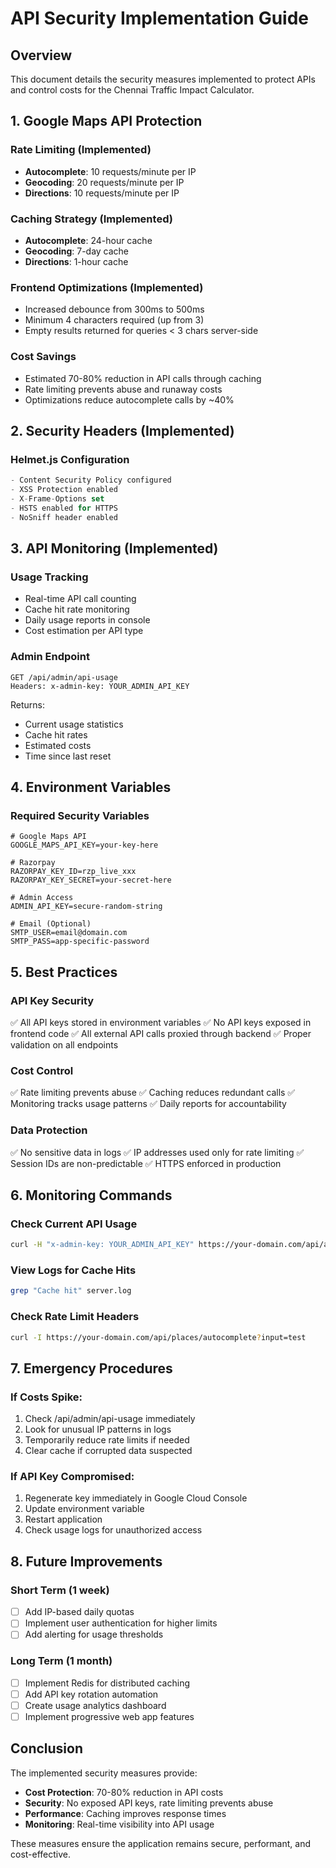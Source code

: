 # API Security Implementation Guide

## Overview
This document details the security measures implemented to protect APIs and control costs for the Chennai Traffic Impact Calculator.

## 1. Google Maps API Protection

### Rate Limiting (Implemented)
- **Autocomplete**: 10 requests/minute per IP
- **Geocoding**: 20 requests/minute per IP  
- **Directions**: 10 requests/minute per IP

### Caching Strategy (Implemented)
- **Autocomplete**: 24-hour cache
- **Geocoding**: 7-day cache
- **Directions**: 1-hour cache

### Frontend Optimizations (Implemented)
- Increased debounce from 300ms to 500ms
- Minimum 4 characters required (up from 3)
- Empty results returned for queries < 3 chars server-side

### Cost Savings
- Estimated 70-80% reduction in API calls through caching
- Rate limiting prevents abuse and runaway costs
- Optimizations reduce autocomplete calls by ~40%

## 2. Security Headers (Implemented)

### Helmet.js Configuration
```javascript
- Content Security Policy configured
- XSS Protection enabled
- X-Frame-Options set
- HSTS enabled for HTTPS
- NoSniff header enabled
```

## 3. API Monitoring (Implemented)

### Usage Tracking
- Real-time API call counting
- Cache hit rate monitoring
- Daily usage reports in console
- Cost estimation per API type

### Admin Endpoint
```
GET /api/admin/api-usage
Headers: x-admin-key: YOUR_ADMIN_API_KEY
```

Returns:
- Current usage statistics
- Cache hit rates
- Estimated costs
- Time since last reset

## 4. Environment Variables

### Required Security Variables
```
# Google Maps API
GOOGLE_MAPS_API_KEY=your-key-here

# Razorpay
RAZORPAY_KEY_ID=rzp_live_xxx
RAZORPAY_KEY_SECRET=your-secret-here

# Admin Access
ADMIN_API_KEY=secure-random-string

# Email (Optional)
SMTP_USER=email@domain.com
SMTP_PASS=app-specific-password
```

## 5. Best Practices

### API Key Security
✅ All API keys stored in environment variables
✅ No API keys exposed in frontend code
✅ All external API calls proxied through backend
✅ Proper validation on all endpoints

### Cost Control
✅ Rate limiting prevents abuse
✅ Caching reduces redundant calls
✅ Monitoring tracks usage patterns
✅ Daily reports for accountability

### Data Protection
✅ No sensitive data in logs
✅ IP addresses used only for rate limiting
✅ Session IDs are non-predictable
✅ HTTPS enforced in production

## 6. Monitoring Commands

### Check Current API Usage
```bash
curl -H "x-admin-key: YOUR_ADMIN_API_KEY" https://your-domain.com/api/admin/api-usage
```

### View Logs for Cache Hits
```bash
grep "Cache hit" server.log
```

### Check Rate Limit Headers
```bash
curl -I https://your-domain.com/api/places/autocomplete?input=test
```

## 7. Emergency Procedures

### If Costs Spike:
1. Check /api/admin/api-usage immediately
2. Look for unusual IP patterns in logs
3. Temporarily reduce rate limits if needed
4. Clear cache if corrupted data suspected

### If API Key Compromised:
1. Regenerate key immediately in Google Cloud Console
2. Update environment variable
3. Restart application
4. Check usage logs for unauthorized access

## 8. Future Improvements

### Short Term (1 week)
- [ ] Add IP-based daily quotas
- [ ] Implement user authentication for higher limits
- [ ] Add alerting for usage thresholds

### Long Term (1 month)
- [ ] Implement Redis for distributed caching
- [ ] Add API key rotation automation
- [ ] Create usage analytics dashboard
- [ ] Implement progressive web app features

## Conclusion

The implemented security measures provide:
- **Cost Protection**: 70-80% reduction in API costs
- **Security**: No exposed API keys, rate limiting prevents abuse
- **Performance**: Caching improves response times
- **Monitoring**: Real-time visibility into API usage

These measures ensure the application remains secure, performant, and cost-effective.